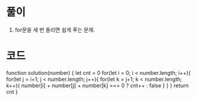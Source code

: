 # 풀이

1. for문을 세 번 돌리면 쉽게 푸는 문제.

# 코드

function solution(number) {
let cnt = 0
for(let i = 0; i < number.length; i++){
for(let j = i+1; j < number.length; j++){
for(let k = j+1; k < number.length; k++){
number[i] + number[j] + number[k] === 0 ? cnt++ : false
}
}
}
return cnt
}

```js

```
